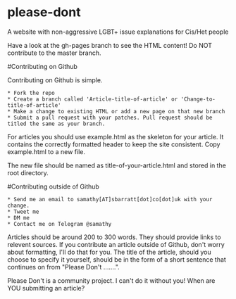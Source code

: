 # please-dont
A website with non-aggressive LGBT+ issue explanations for Cis/Het people

Have a look at the gh-pages branch to see the HTML content!
Do NOT contribute to the master branch.


#Contributing on Github

Contributing on Github is simple.

    * Fork the repo
    * Create a branch called 'Article-title-of-article' or 'Change-to-title-of-article'
    * Make a change to existing HTML or add a new page on that new branch
    * Submit a pull request with your patches. Pull request should be titled the same as your branch.

For articles you should use example.html as the skeleton for your article. 
It contains the correctly formatted header to keep the site consistent.
Copy example.html to a new file.

The new file should be named as title-of-your-article.html and stored in the root directory.


#Contributing outside of Github

    * Send me an email to samathy[AT]sbarratt[dot]co[dot]uk with your change.
    * Tweet me
    * DM me
    * Contact me on Telegram @samathy

Articles should be around 200 to 300 words. They should provide links to relevent sources.
If you contribute an article outside of Github, don't worry about formatting, I'll do that for you.
The title of the article, should you choose to specify it yourself, should be in the form of a short sentence that continues on from "Please Don't .......".


Please Don't is a community project. I can't do it without you!
When are YOU submitting an article?
